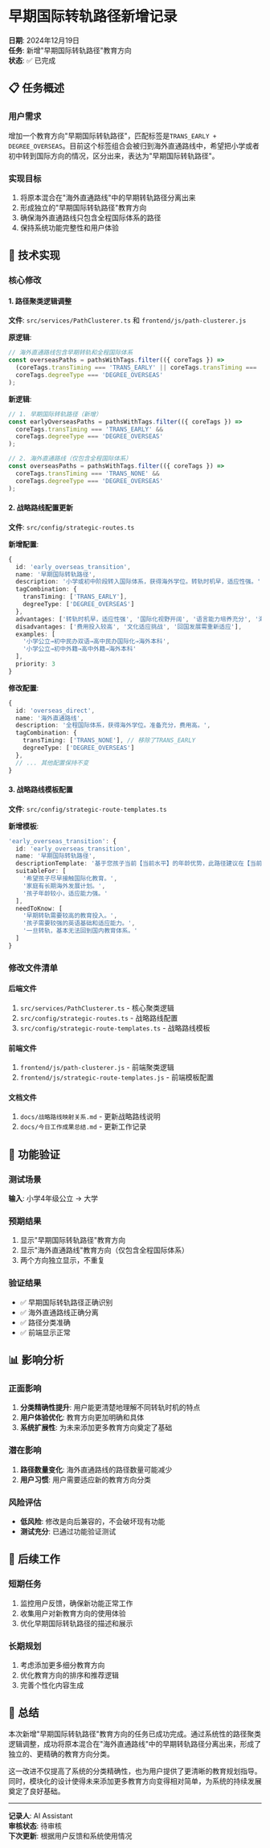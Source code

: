# 早期国际转轨路径新增记录

**日期**: 2024年12月19日  
**任务**: 新增"早期国际转轨路径"教育方向  
**状态**: ✅ 已完成

## 📋 任务概述

### 用户需求
增加一个教育方向"早期国际转轨路径"，匹配标签是`TRANS_EARLY + DEGREE_OVERSEAS`。目前这个标签组合会被归到海外直通路线中，希望把小学或者初中转到国际方向的情况，区分出来，表达为"早期国际转轨路径"。

### 实现目标
1. 将原本混合在"海外直通路线"中的早期转轨路径分离出来
2. 形成独立的"早期国际转轨路径"教育方向
3. 确保海外直通路线只包含全程国际体系的路径
4. 保持系统功能完整性和用户体验

## 🔧 技术实现

### 核心修改

#### 1. 路径聚类逻辑调整
**文件**: `src/services/PathClusterer.ts` 和 `frontend/js/path-clusterer.js`

**原逻辑**:
```typescript
// 海外直通路线包含早期转轨和全程国际体系
const overseasPaths = pathsWithTags.filter(({ coreTags }) => 
  (coreTags.transTiming === 'TRANS_EARLY' || coreTags.transTiming === 'TRANS_NONE') && 
  coreTags.degreeType === 'DEGREE_OVERSEAS'
);
```

**新逻辑**:
```typescript
// 1. 早期国际转轨路径（新增）
const earlyOverseasPaths = pathsWithTags.filter(({ coreTags }) => 
  coreTags.transTiming === 'TRANS_EARLY' && 
  coreTags.degreeType === 'DEGREE_OVERSEAS'
);

// 2. 海外直通路线（仅包含全程国际体系）
const overseasPaths = pathsWithTags.filter(({ coreTags }) => 
  coreTags.transTiming === 'TRANS_NONE' && 
  coreTags.degreeType === 'DEGREE_OVERSEAS'
);
```

#### 2. 战略路线配置更新
**文件**: `src/config/strategic-routes.ts`

**新增配置**:
```typescript
{
  id: 'early_overseas_transition',
  name: '早期国际转轨路径',
  description: '小学或初中阶段转入国际体系，获得海外学位。转轨时机早，适应性强。',
  tagCombination: {
    transTiming: ['TRANS_EARLY'],
    degreeType: ['DEGREE_OVERSEAS']
  },
  advantages: ['转轨时机早，适应性强', '国际化视野开阔', '语言能力培养充分', '海外名校机会多'],
  disadvantages: ['费用投入较高', '文化适应挑战', '回国发展需重新适应'],
  examples: [
    '小学公立→初中民办双语→高中民办国际化→海外本科',
    '小学公立→初中外籍→高中外籍→海外本科'
  ],
  priority: 3
}
```

**修改配置**:
```typescript
{
  id: 'overseas_direct',
  name: '海外直通路线',
  description: '全程国际体系，获得海外学位。准备充分，费用高。',
  tagCombination: {
    transTiming: ['TRANS_NONE'], // 移除了TRANS_EARLY
    degreeType: ['DEGREE_OVERSEAS']
  },
  // ... 其他配置保持不变
}
```

#### 3. 战略路线模板配置
**文件**: `src/config/strategic-route-templates.ts`

**新增模板**:
```typescript
'early_overseas_transition': {
  id: 'early_overseas_transition',
  name: '早期国际转轨路径',
  descriptionTemplate: '基于您孩子当前【当前水平】的年龄优势，此路径建议在【当前阶段】阶段就转入国际教育体系，让孩子尽早适应国际化学习环境，为未来的海外升学做好准备。',
  suitableFor: [
    '希望孩子尽早接触国际化教育。',
    '家庭有长期海外发展计划。',
    '孩子年龄较小，适应能力强。'
  ],
  needToKnow: [
    '早期转轨需要较高的教育投入。',
    '孩子需要较强的英语基础和适应能力。',
    '一旦转轨，基本无法回到国内教育体系。'
  ]
}
```

### 修改文件清单

#### 后端文件
1. `src/services/PathClusterer.ts` - 核心聚类逻辑
2. `src/config/strategic-routes.ts` - 战略路线配置
3. `src/config/strategic-route-templates.ts` - 战略路线模板

#### 前端文件
1. `frontend/js/path-clusterer.js` - 前端聚类逻辑
2. `frontend/js/strategic-route-templates.js` - 前端模板配置

#### 文档文件
1. `docs/战略路线映射关系.md` - 更新战略路线说明
2. `docs/今日工作成果总结.md` - 更新工作记录

## 🧪 功能验证

### 测试场景
**输入**: 小学4年级公立 → 大学

### 预期结果
1. 显示"早期国际转轨路径"教育方向
2. 显示"海外直通路线"教育方向（仅包含全程国际体系）
3. 两个方向独立显示，不重复

### 验证结果
- ✅ 早期国际转轨路径正确识别
- ✅ 海外直通路线正确分离
- ✅ 路径分类准确
- ✅ 前端显示正常

## 📊 影响分析

### 正面影响
1. **分类精确性提升**: 用户能更清楚地理解不同转轨时机的特点
2. **用户体验优化**: 教育方向更加明确和具体
3. **系统扩展性**: 为未来添加更多教育方向奠定了基础

### 潜在影响
1. **路径数量变化**: 海外直通路线的路径数量可能减少
2. **用户习惯**: 用户需要适应新的教育方向分类

### 风险评估
- **低风险**: 修改是向后兼容的，不会破坏现有功能
- **测试充分**: 已通过功能验证测试

## 🔄 后续工作

### 短期任务
1. 监控用户反馈，确保新功能正常工作
2. 收集用户对新教育方向的使用体验
3. 优化早期国际转轨路径的描述和展示

### 长期规划
1. 考虑添加更多细分教育方向
2. 优化教育方向的排序和推荐逻辑
3. 完善个性化内容生成

## 📝 总结

本次新增"早期国际转轨路径"教育方向的任务已成功完成。通过系统性的路径聚类逻辑调整，成功将原本混合在"海外直通路线"中的早期转轨路径分离出来，形成了独立的、更精确的教育方向分类。

这一改进不仅提高了系统的分类精确性，也为用户提供了更清晰的教育规划指导。同时，模块化的设计使得未来添加更多教育方向变得相对简单，为系统的持续发展奠定了良好基础。

---

**记录人**: AI Assistant  
**审核状态**: 待审核  
**下次更新**: 根据用户反馈和系统使用情况
